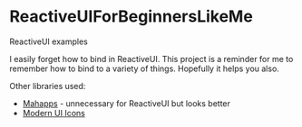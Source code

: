 # ReactiveUIForBeginnersLikeMe

ReactiveUI examples

I easily forget how to bind in ReactiveUI. This project is a reminder for me to remember how to bind to a variety of things. Hopefully it helps you also.

Other libraries used:
* [Mahapps](http://mahapps.com/) - unnecessary for ReactiveUI but looks better
* [Modern UI Icons](http://modernuiicons.com/)

